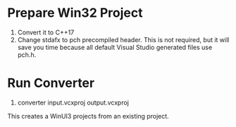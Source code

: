 # Prepare Win32 Project

1. Convert it to C++17
2. Change stdafx to pch precompiled header. This is not required, but it will save you time because all default Visual Studio generated files use pch.h.


# Run Converter
1. converter input.vcxproj output.vcxproj

This creates a WinUI3 projects from an existing project.